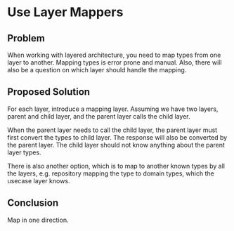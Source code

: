 # Use Layer Mappers


## Problem

When working with layered architecture, you need to map types from one layer to another. Mapping types is error prone and manual. Also, there will also be a question on which layer should handle the mapping.


## Proposed Solution


For each layer, introduce a mapping layer. Assuming we have two layers, parent and child layer, and the parent layer calls the child layer.


When the parent layer needs to call the child layer, the parent layer must first convert the types to child layer.
The response will also be converted by the parent layer. The child layer should not know anything about the parent layer types.


There is also another option, which is to map to another known types by all the layers, e.g. repository mapping the type to domain types, which the usecase layer knows.


## Conclusion


Map in one direction.
